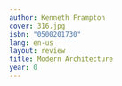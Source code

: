 ```yaml
---
author: Kenneth Frampton
cover: 316.jpg
isbn: "0500201730"
lang: en-us
layout: review
title: Modern Architecture
year: 0
---
```

